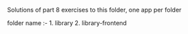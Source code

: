 Solutions of part 8 exercises to this folder, one app per folder

folder name :- 
                1. library
                2. library-frontend


